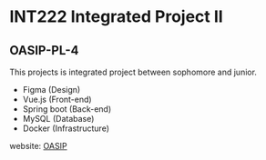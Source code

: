 # INT222 Integrated Project II

## OASIP-PL-4

This projects is integrated project between sophomore and junior.

- Figma (Design)
- Vue.js (Front-end)
- Spring boot (Back-end)
- MySQL (Database)
- Docker (Infrastructure)

website: [OASIP](https://intproj21.sit.kmutt.ac.th/pl4/)
